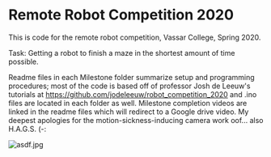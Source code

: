 # Remote Robot Competition 2020
This is code for the remote robot competition, Vassar College, Spring 2020.

Task: Getting a robot to finish a maze in the shortest amount of time possible. 

Readme files in each Milestone folder summarize setup and programming procedures; most of the code is based off of professor Josh de Leeuw's tutorials at https://github.com/jodeleeuw/robot_competition_2020 and .ino files are located in each folder as well. Milestone completion videos are linked in the readme files which will redirect to a Google drive video. My deepest apologies for the motion-sickness-inducing camera work oof... also H.A.G.S. (-:

![asdf.jpg]("https://github.com/renaalee/robot_comp_remote_2020/blob/master/asdf.jpg")
